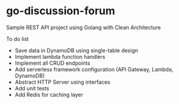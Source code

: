 # go-discussion-forum

Sample REST API project using Golang with Clean Architecture

To do list

* Save data in DynamoDB using single-table design
* Implement lambda function handlers
* Implement all CRUD endpoints
* Add serverless framework configuration (API Gateway, Lambda, DynamoDB)
* Abstract HTTP Server using interfaces
* Add unit tests
* Add Redis for caching layer

